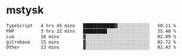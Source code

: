 # mstysk

<!--START_SECTION:waka-->

```txt
TypeScript   4 hrs 45 mins   ████████████▓░░░░░░░░░░░░   50.11 %
PHP          3 hrs 22 mins   █████████░░░░░░░░░░░░░░░░   35.48 %
Lua          16 mins         ▓░░░░░░░░░░░░░░░░░░░░░░░░   02.89 %
gitrebase    15 mins         ▓░░░░░░░░░░░░░░░░░░░░░░░░   02.72 %
Other        13 mins         ▓░░░░░░░░░░░░░░░░░░░░░░░░   02.43 %
```

<!--END_SECTION:waka-->
